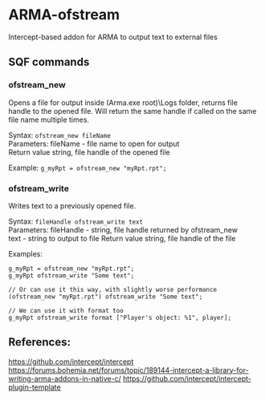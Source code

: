 # ARMA-ofstream

Intercept-based addon for ARMA to output text to external files

## SQF commands

### ofstream_new
Opens a file for output inside (Arma.exe root)\Logs folder, returns file handle to the opened file. Will return the same handle if called on the same file name multiple times.

Syntax: `ofstream_new fileName`  
Parameters: fileName - file name to open for output  
Return value string, file handle of the opened file

Example:
`g_myRpt = ofstream_new "myRpt.rpt";`

### ofstream_write
Writes text to a previously opened file.

Syntax: `fileHandle ofstream_write text`  
Parameters: fileHandle - string, file handle returned by ofstream_new  
text - string to output to file
Return value string, file handle of the file

Examples:
```
g_myRpt = ofstream_new "myRpt.rpt";
g_myRpt ofstream_write "Some text";

// Or can use it this way, with slightly worse performance
(ofstream_new "myRpt.rpt") ofstream_write "Some text";

// We can use it with format too
g_myRpt ofstream_write format ["Player's object: %1", player];
```

## References:
https://github.com/intercept/intercept
https://forums.bohemia.net/forums/topic/189144-intercept-a-library-for-writing-arma-addons-in-native-c/
https://github.com/intercept/intercept-plugin-template
